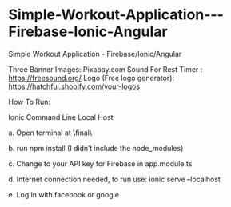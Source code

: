 # Simple-Workout-Application---Firebase-Ionic-Angular

Simple Workout Application - Firebase/Ionic/Angular

Three Banner Images: Pixabay.com
Sound For Rest Timer : https://freesound.org/
Logo (Free logo generator): https://hatchful.shopify.com/your-logos


How To Run:

Ionic Command Line Local Host

a. Open terminal at \final\ 

b. run npm install (I didn’t include the node_modules) 

c. Change to your API key for Firebase in app.module.ts 

d. Internet connection needed, to run use: ionic serve –localhost

e. Log in with facebook or google
